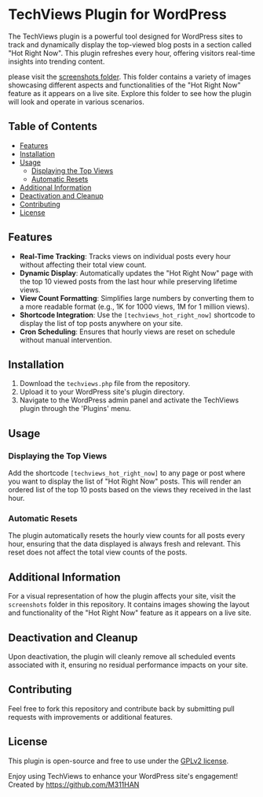 # TechViews Plugin for WordPress

The TechViews plugin is a powerful tool designed for WordPress sites to track and dynamically display the top-viewed blog posts in a section called "Hot Right Now". This plugin refreshes every hour, offering visitors real-time insights into trending content.

please visit the [screenshots folder](/screenshots/). This folder contains a variety of images showcasing different aspects and functionalities of the "Hot Right Now" feature as it appears on a live site. Explore this folder to see how the plugin will look and operate in various scenarios.


## Table of Contents

- [Features](#features)
- [Installation](#installation)
- [Usage](#usage)
  - [Displaying the Top Views](#displaying-the-top-views)
  - [Automatic Resets](#automatic-resets)
- [Additional Information](#additional-information)
- [Deactivation and Cleanup](#deactivation-and-cleanup)
- [Contributing](#contributing)
- [License](#license)

## Features

- **Real-Time Tracking**: Tracks views on individual posts every hour without affecting their total view count.
- **Dynamic Display**: Automatically updates the "Hot Right Now" page with the top 10 viewed posts from the last hour while preserving lifetime views.
- **View Count Formatting**: Simplifies large numbers by converting them to a more readable format (e.g., 1K for 1000 views, 1M for 1 million views).
- **Shortcode Integration**: Use the `[techviews_hot_right_now]` shortcode to display the list of top posts anywhere on your site.
- **Cron Scheduling**: Ensures that hourly views are reset on schedule without manual intervention.

## Installation

1. Download the `techviews.php` file from the repository.
2. Upload it to your WordPress site's plugin directory.
3. Navigate to the WordPress admin panel and activate the TechViews plugin through the 'Plugins' menu.

## Usage

### Displaying the Top Views

Add the shortcode `[techviews_hot_right_now]` to any page or post where you want to display the list of "Hot Right Now" posts. This will render an ordered list of the top 10 posts based on the views they received in the last hour.

### Automatic Resets

The plugin automatically resets the hourly view counts for all posts every hour, ensuring that the data displayed is always fresh and relevant. This reset does not affect the total view counts of the posts.

## Additional Information

For a visual representation of how the plugin affects your site, visit the `screenshots` folder in this repository. It contains images showing the layout and functionality of the "Hot Right Now" feature as it appears on a live site.

## Deactivation and Cleanup

Upon deactivation, the plugin will cleanly remove all scheduled events associated with it, ensuring no residual performance impacts on your site.

## Contributing

Feel free to fork this repository and contribute back by submitting pull requests with improvements or additional features.

## License

This plugin is open-source and free to use under the [GPLv2 license](https://www.gnu.org/licenses/old-licenses/gpl-2.0.html).

Enjoy using TechViews to enhance your WordPress site's engagement! Created by https://github.com/M311HAN
